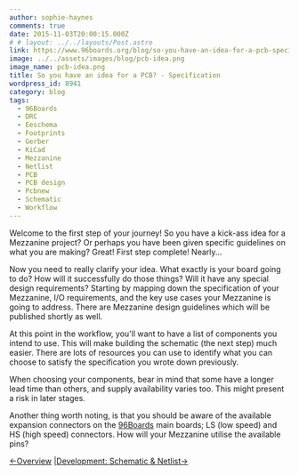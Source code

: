 ```yaml
---
author: sophie-haynes
comments: true
date: 2015-11-03T20:00:15.000Z
# # layout: ../../layouts/Post.astro
link: https://www.96boards.org/blog/so-you-have-an-idea-for-a-pcb-specification/
image: ../../assets/images/blog/pcb-idea.png
image_name: pcb-idea.png
title: So you have an idea for a PCB? - Specification
wordpress_id: 8941
category: blog
tags:
  - 96Boards
  - DRC
  - Eeschema
  - Footprints
  - Gerber
  - KiCad
  - Mezzanine
  - Netlist
  - PCB
  - PCB design
  - Pcbnew
  - Schematic
  - Workflow
---
```


Welcome to the first step of your journey! So you have a kick-ass idea for a Mezzanine project? Or perhaps you have been given specific guidelines on what you are making? Great! First step complete! Nearly...

Now you need to really clarify your idea. What exactly is your board going to do? How will it successfully do those things? Will it have any special design requirements? Starting by mapping down the specification of your Mezzanine, I/O requirements, and the key use cases your Mezzanine is going to address. There are Mezzanine design guidelines which will be published shortly as well.

At this point in the workflow, you'll want to have a list of components you intend to use. This will make building the schematic (the next step) much easier. There are lots of resources you can use to identify what you can choose to satisfy the specification you wrote down previously.

When choosing your components, bear in mind that some have a longer lead time than others, and supply availability varies too. This might present a risk in later stages.

Another thing worth noting, is that you should be aware of the available expansion connectors on the [96Boards](/) main boards; LS (low speed) and HS (high speed) connectors. How will your Mezzanine utilise the available pins?

[←Overview]() &#124;[Development: Schematic & Netlist→](/blog/so-you-have-an-idea-for-a-pcb-development-schematic-netlist/)
